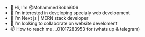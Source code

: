- 👋 Hi, I’m @MohammedSobhi606
- 👀 I’m interested in developing specialy web development
- 🌱 I’m Next js | MERN stack developer
- 💞️ I’m looking to collaborate on website develoment 
- 📫 How to reach me ...01017283953 for (whats up & telegram)
